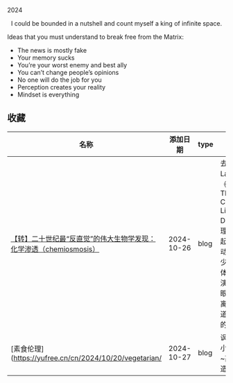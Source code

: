 2024

<center>I could be bounded in a nutshell and count myself a king of infinite space.</center>

Ideas that you must understand to break free from the Matrix:
- The news is mostly fake
- Your memory sucks
- You’re your worst enemy and best ally
- You can’t change people’s opinions
- No one will do the job for you
- Perception creates your reality
- Mindset is everything


## 收藏

| 名称                                           | 添加日期   | type         | 备注                                           |
| ---------------------------------------------- | ------- | --------- | ---------------------------------------------- |
| [【转】二十世纪最“反直觉”的伟大生物学发现：化学渗透（chemiosmosis）](https://jerkwin.github.io/2015/11/01/%E8%BD%AC-%E4%BA%8C%E5%8D%81%E4%B8%96%E7%BA%AA%E6%9C%80-%E5%8F%8D%E7%9B%B4%E8%A7%89-%E7%9A%84%E4%BC%9F%E5%A4%A7%E7%94%9F%E7%89%A9%E5%AD%A6%E5%8F%91%E7%8E%B0-%E5%8C%96%E5%AD%A6%E6%B8%97%E9%80%8F-chemiosmosis/) | 2024-10-26  | blog | 去年读Nick Lane的 《Transformer: The Deep Chemistry of Life and Death》，重新理解了一遍生命起源和能量流动，书里花了不少章节内容写具体的电子呼吸链演化过程。别人眼中的‘偏离’or‘离经叛道’，正是科研的引擎动力。 |
| [素食伦理](https://yufree.cn/cn/2024/10/20/vegetarian/ | 2024-10-27  | blog | 讽刺科幻小品， 小分子调控上瘾~高等植物化改造，太妙了！|

